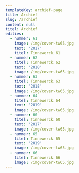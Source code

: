 ```yaml
---
templateKey: archief-page
title: Archief
slug: /archief
content: null
titel: Archief
edities:
  - nummer: 61
    image: /img/cover-tw65.jpg
    text: '2017'
    titel: Tinnewerck 61
  - nummer: 62
    titel: Tinnewerck 62
    text: '2018'
    image: /img/cover-tw65.jpg
  - nummer: 63
    titel: Tinnewerck 63
    text: '2018'
    image: /img/cover-tw65.jpg
  - nummer: 64
    titel: Tinnewerck 64
    text: '2019'
    image: /img/cover-tw65.jpg
  - nummer: 60
    titel: Tinnewerck 60
    text: '2017'
    image: /img/cover-tw65.jpg
  - nummer: 65
    titel: Tinnewerck 65
    text: '2019'
    image: /img/cover-tw65.jpg
  - nummer: 66
    titel: Tinnewerck 66
    image: /img/cover-tw65.jpg
---
```

